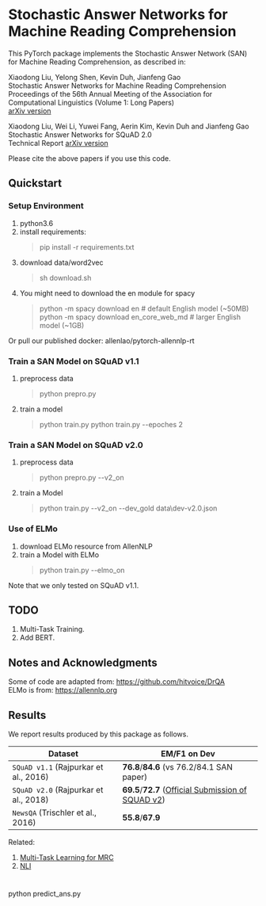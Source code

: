 # Stochastic Answer Networks for Machine Reading Comprehension

This PyTorch package implements the Stochastic Answer Network (SAN) for Machine Reading Comprehension, as described in:

Xiaodong Liu, Yelong Shen, Kevin Duh, Jianfeng Gao<br/>
Stochastic Answer Networks for Machine Reading Comprehension<br/>
Proceedings of the 56th Annual Meeting of the Association for Computational Linguistics (Volume 1: Long Papers)<br/>
[arXiv version](https://arxiv.org/abs/1712.03556)


Xiaodong Liu, Wei Li, Yuwei Fang, Aerin Kim, Kevin Duh and Jianfeng Gao<br/>
Stochastic Answer Networks for SQuAD 2.0 <br/>
Technical Report
[arXiv version](https://arxiv.org/abs/1809.09194)


Please cite the above papers if you use this code. 

## Quickstart 

### Setup Environment
1. python3.6
2. install requirements:
   > pip install -r requirements.txt
3. download data/word2vec 
   > sh download.sh
4. You might need to download the en module for spacy
   > python -m spacy download en              # default English model (~50MB) <br/>
   > python -m spacy download en_core_web_md  # larger English model (~1GB)

Or pull our published docker: allenlao/pytorch-allennlp-rt

### Train a SAN Model on SQuAD v1.1
1. preprocess data
   > python prepro.py
2. train a model
   > python train.py
   > python train.py --epoches 2

### Train a SAN Model on SQuAD v2.0
1. preprocess data
   > python prepro.py --v2_on
2. train a Model
   > python train.py --v2_on --dev_gold data\dev-v2.0.json

### Use of ELMo
1. download ELMo resource from AllenNLP
2. train a Model with ELMo
   > python train.py --elmo_on

Note that we only tested on SQuAD v1.1.

## TODO
1. Multi-Task Training.
2. Add BERT.

## Notes and Acknowledgments
Some of code are adapted from: https://github.com/hitvoice/DrQA <br/>
ELMo is from: https://allennlp.org

## Results
We report results produced by this package as follows.

| Dataset | EM/F1 on Dev |
| ------- | ------- |
| `SQuAD v1.1` (Rajpurkar et al., 2016) | **76.8**/**84.6** (vs 76.2/84.1 SAN paper) |
| `SQuAD v2.0`  (Rajpurkar et al., 2018)| **69.5**/**72.7** (<a href="https://worksheets.codalab.org/worksheets/0x5d6dd1b40dcf406581bb29be15016628/">Official Submission of SQUAD v2</a>)|
| `NewsQA` (Trischler et al., 2016)| **55.8**/**67.9**|


Related:
1. <a href="https://arxiv.org/abs/1809.06963">Multi-Task Learning for MRC</a>
2. <a href="https://arxiv.org/abs/1804.07888">NLI</a>


# 

python predict_ans.py